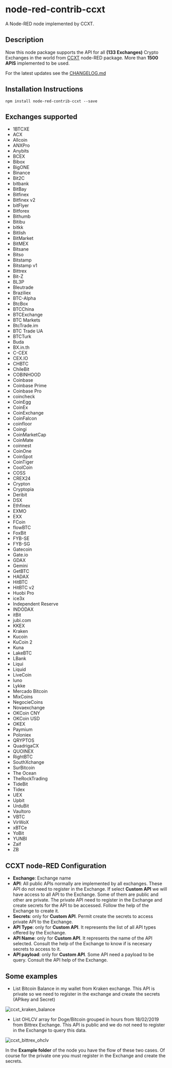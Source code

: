 # node-red-contrib-ccxt
A Node-RED node implemented by CCXT. 

## Description
Now this node package supports the API for all **(133 Exchanges)** Crypto Exchanges in the world from [CCXT](https://github.com/ccxt/ccxt) node-RED package. More than **1500 APIS** implemented to be used.

For the latest updates see the [CHANGELOG.md](https://github.com/masalinas/node-red-contrib-ccxt/blob/master/CHANGELOG.md)

## Installation Instructions
```
npm install node-red-contrib-ccxt --save
```

## Exchanges supported

* 1BTCXE
* ACX
* Allcoin
* ANXPro
* Anybits
* BCEX
* Bibox
* BigONE
* Binance
* Bit2C
* bitbank
* BitBay
* Bitfinex
* Bitfinex v2
* bitFlyer
* Bitforex      
* Bithumb
* Bitibu
* bitkk
* Bitlish
* BitMarket
* BitMEX
* Bitsane
* Bitso
* Bitstamp
* Bitstamp v1
* Bittrex
* Bit-Z
* BL3P
* Bleutrade
* Braziliex
* BTC-Alpha
* BtcBox
* BTCChina
* BTCExchange
* BTC Markets
* BtcTrade.im
* BTC Trade UA
* BTCTurk
* Buda
* BX.in.th
* C-CEX
* CEX.IO
* CHBTC
* ChileBit
* COBINHOOD
* Coinbase
* Coinbase Prime
* Coinbase Pro
* coincheck
* CoinEgg
* CoinEx
* CoinExchange
* CoinFalcon
* coinfloor
* Coingi
* CoinMarketCap
* CoinMate
* coinnest
* CoinOne
* CoinSpot
* CoinTiger
* CoolCoin
* COSS
* CREX24
* Crypton
* Cryptopia
* Deribit
* DSX
* Ethfinex
* EXMO
* EXX
* FCoin
* flowBTC
* FoxBit
* FYB-SE
* FYB-SG
* Gatecoin
* Gate.io
* GDAX
* Gemini
* GetBTC
* HADAX
* HitBTC
* HitBTC v2
* Huobi Pro
* ice3x
* Independent Reserve
* INDODAX
* itBit
* jubi.com
* KKEX
* Kraken
* Kucoin
* KuCoin 2
* Kuna
* LakeBTC
* LBank
* Liqui
* Liquid
* LiveCoin
* luno
* Lykke
* Mercado Bitcoin
* MixCoins
* NegocieCoins
* Novaexchange
* OKCoin CNY
* OKCoin USD
* OKEX
* Paymium
* Poloniex
* QRYPTOS
* QuadrigaCX
* QUOINEX
* RightBTC
* SouthXchange
* SurBitcoin
* The Ocean
* TheRockTrading
* TideBit
* Tidex
* UEX
* Upbit
* UrduBit
* Vaultoro
* VBTC
* VirWoX
* xBTCe
* YoBit
* YUNBI
* Zaif
* ZB

## CCXT node-RED Configuration

* **Exchange**: Exchange name
* **API**: All public APIs normally are implemented by all exchanges. These API do not need to register in the Exchange. If select **Custom API** we will have access to all API to the Exchange. Some of them are public and other are private. The private API need to register in the Exchange and create secrets for the API to be accessed. Follow the help of the Exchange to create it.
* **Secrets**: only for **Custom API**. Permit create the secrets to access private API to the Exchange.
* **API Type**: only for **Custom API**. It represents the list of all API types offered by the Exchange.
* **API Name**: only for **Custom API**. It represents the name of the API selected. Consult the help of the Exchange to know if is necesary secrets to access to it.
* **API payload**: only for **Custom API**. Some API need a payload to be query. Consult the API help of the Exchange.

## Some examples

* List Bitcoin Balance in my wallet from Kraken exchange. This API is private so we need to register in the exchange and create the secrets (APIkey and Secret)

![ccxt_kraken_balance](https://user-images.githubusercontent.com/1216181/53039001-5ea66e80-347e-11e9-87c1-61bdf474ecf8.png)

* List OHLCV array for Doge/Bitcoin grouped in hours from 18/02/2019 from Bittrex Exchange. This API is public and we do not need to register in the Exchange to query this data.

![ccxt_bittrex_ohclv](https://user-images.githubusercontent.com/1216181/53039005-62d28c00-347e-11e9-936d-210b6c9f50a7.png)

In the **Example folder** of the node you have the flow of these two cases. Of course for the private one you must register in the Exchange and create the secrets.